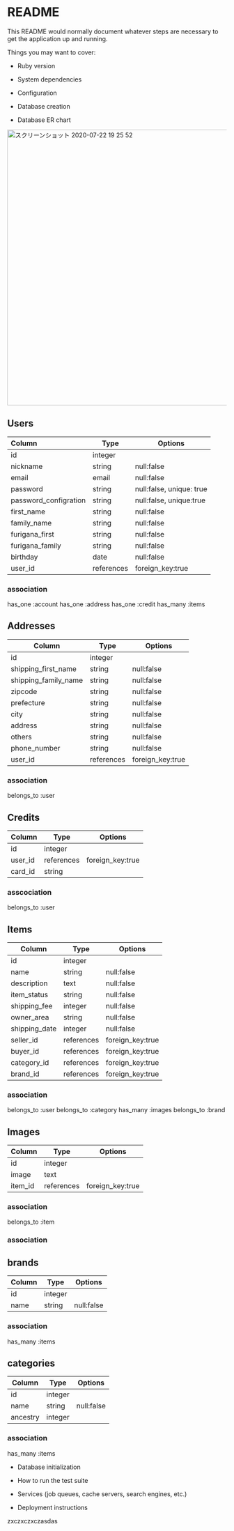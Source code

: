# README

This README would normally document whatever steps are necessary to get the
application up and running.

Things you may want to cover:

* Ruby version

* System dependencies

* Configuration

* Database creation

* Database ER chart
<img width="633" alt="スクリーンショット 2020-07-22 19 25 52" src="https://user-images.githubusercontent.com/66852865/88165808-3f060d80-cc51-11ea-8d78-de5ee6dd07d6.png">

## Users
| Column                | Type       | Options                  |
| :-------------------- | -----------| ------------------------ |
| id                    | integer    |                          |
| nickname              | string     | null:false               |
| email                 | email      | null:false               |
| password              | string     | null:false, unique: true |
| password_configration | string     | null:false, unique:true  |
| first_name            | string     | null:false               |
| family_name           | string     | null:false               |
| furigana_first        | string     | null:false               |
| furigana_family       | string     | null:false               |
| birthday              | date       | null:false               |
| user_id               | references | foreign_key:true         |

### association
has_one :account
has_one :address
has_one :credit
has_many :items

## Addresses
| Column               | Type       | Options          |
| -------------------- | ---------- | ---------------- |
| id                   | integer    |                  |
| shipping_first_name  | string     | null:false       |
| shipping_family_name | string     | null:false       |
| zipcode              | string     | null:false       |
| prefecture           | string     | null:false       |
| city                 | string     | null:false       |
| address              | string     | null:false       |
| others               | string     | null:false       |
| phone_number         | string     | null:false       |
| user_id              | references | foreign_key:true |

### association
belongs_to :user


## Credits
| Column  | Type       | Options          |
| ------- | ---------- | ---------------- |
| id      | integer    |                  |
| user_id | references | foreign_key:true |
| card_id | string     |                  |

### asscociation
belongs_to :user

## Items
| Column        | Type       | Options          |
| ------------- | ---------- | ---------------- |
| id            | integer    |                  |
| name          | string     | null:false       |
| description   | text       | null:false       |
| item_status   | string     | null:false       |
| shipping_fee  | integer    | null:false       |
| owner_area    | string     | null:false       |
| shipping_date | integer    | null:false       |
| seller_id     | references | foreign_key:true |
| buyer_id      | references | foreign_key:true |
| category_id   | references | foreign_key:true |
| brand_id      | references | foreign_key:true |

### association
belongs_to :user
belongs_to :category
has_many :images
belongs_to :brand

## Images
| Column  | Type       | Options          |
| ------- | ---------- | ---------------- |
| id      | integer    |                  |
| image   | text       |                  |
| item_id | references | foreign_key:true |

### association
belongs_to :item

### association

## brands
| Column     | Type       | Options    |
| ---------- | -----------| ---------- |
| id         | integer    |            |
| name       | string     | null:false |

### association
has_many :items

## categories
| Column        | Type    | Options    |
| ------------- | ------- | ---------- |
| id            | integer |            |
| name          | string  | null:false |
| ancestry      | integer |            |

### association
has_many :items

* Database initialization

* How to run the test suite

* Services (job queues, cache servers, search engines, etc.)

* Deployment instructions

zxczxczxczasdas